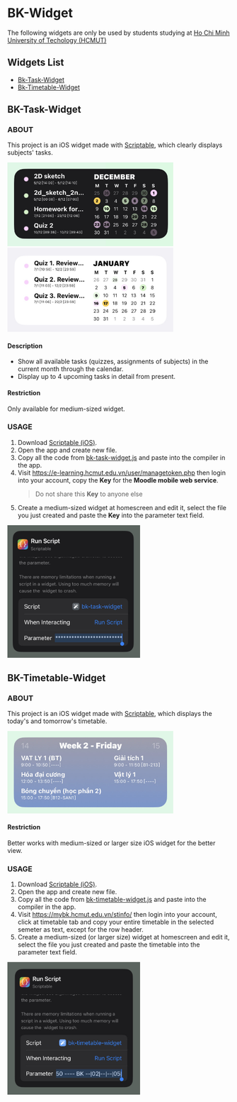 # BK-Widget
The following widgets are only be used by students studying at [Ho Chi Minh University of Techology (HCMUT)](https://hcmut.edu.vn)

## Widgets List
- [Bk-Task-Widget](#bk-task-widget)
- [Bk-Timetable-Widget](#bk-timetable-widget)

## <a name="bk-task-widget"></a>BK-Task-Widget

### ABOUT
This project is an iOS widget made with [Scriptable](https://scriptable.app), which clearly displays subjects' tasks.

<img src="images/bk-task-widget/preview1.jpg" width="375">
<img src="images/bk-task-widget/preview2.jpg" width="375">

#### Description
- Show all available tasks (quizzes, assignments of subjects) in the current month through the calendar.
- Display up to 4 upcoming tasks in detail from present.

#### Restriction
Only available for medium-sized widget.

### USAGE
1. Download [Scriptable (iOS)](https://apps.apple.com/app/id1405459188).
2. Open the app and create new file.
3. Copy all the code from [bk-task-widget.js](https://github.com/datdadev/BK-Timetable-Widget/blob/main/bk-task-widget.js) and paste into the compiler in the app.
4. Visit https://e-learning.hcmut.edu.vn/user/managetoken.php then login into your account, copy the **Key** for the **Moodle mobile web service**.
    > Do not share this **Key** to anyone else
5. Create a medium-sized widget at homescreen and edit it, select the file you just created and paste the **Key** into the parameter text field.

<img src="images/bk-task-widget/usage.jpg" width="300">

## <a name="bk-timetable-widget"></a>BK-Timetable-Widget

### ABOUT
This project is an iOS widget made with [Scriptable](https://scriptable.app), which displays the today's and tomorrow's timetable.

<img src="images/bk-timetable-widget/preview.jpg" width="375">

#### Restriction
Better works with medium-sized or larger size iOS widget for the better view.

### USAGE
1. Download [Scriptable (iOS)](https://apps.apple.com/app/id1405459188).
2. Open the app and create new file.
3. Copy all the code from [bk-timetable-widget.js](https://github.com/datdadev/BK-Timetable-Widget/blob/main/bk-timetable-widget.js) and paste into the compiler in the app.
4. Visit https://mybk.hcmut.edu.vn/stinfo/ then login into your account, click at timetable tab and copy your entire timetable in the selected semeter as text, except for the row header.
5. Create a medium-sized (or larger size) widget at homescreen and edit it, select the file you just created and paste the timetable into the parameter text field.

<img src="images/bk-timetable-widget/usage.jpg" width="300">
